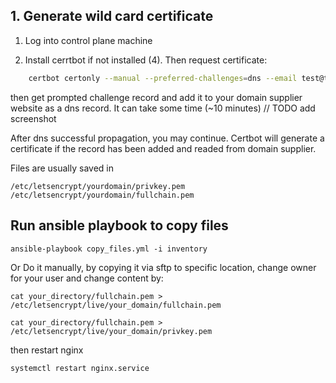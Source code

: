## 1. Generate wild card certificate

1. Log into control plane machine

2. Install cerrtbot if not installed (4). Then request certificate:

```bash
	certbot certonly --manual --preferred-challenges=dns --email test@test.com
```

then get prompted challenge record and add it to your domain supplier website as a dns record. It can take some time (~10 minutes)
// TODO add screenshot

After dns successful propagation, you may continue. 
Certbot will generate a certificate if the record has been added and readed from domain supplier. 

Files are usually saved in 
```
/etc/letsencrypt/yourdomain/privkey.pem
/etc/letsencrypt/yourdomain/fullchain.pem
```
## Run ansible playbook to copy files
```
ansible-playbook copy_files.yml -i inventory
```
Or Do it manually, by copying it via sftp to specific location, change owner for your user and change content by:

```
cat your_directory/fullchain.pem > /etc/letsencrypt/live/your_domain/fullchain.pem

cat your_directory/fullchain.pem > /etc/letsencrypt/live/your_domain/privkey.pem
```
then restart nginx

```
systemctl restart nginx.service
```


